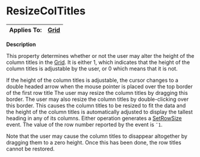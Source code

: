 




<h1 class="heading"><span class="name">ResizeColTitles</span></h1>

| Applies To: | [Grid](../a-z/grid.md) |
| --- | ---  |


**Description**


This property determines whether or not the user may alter the height of the column titles in the [Grid](../a-z/grid.md). It is either 1, which indicates that the height of the column titles is adjustable by the user, or 0 which means that it is not.


If the height of the column titles is adjustable, the cursor changes to a double headed arrow when the mouse pointer is placed over the top border of the first row title  The user may resize the column titles by dragging this border. The user may also resize the column titles by double-clicking over this border. This causes the column titles to be resized to fit the data and the height of the column titles is automatically adjusted to display the tallest heading in any of its columns. Either operation generates a [SetRowSize](../a-z/setrowsize.md) event. The value of the row number reported by the event is `¯1`.


Note that the user may cause the column titles to disappear altogether by dragging them to a zero height. Once this has been done, the row titles cannot be restored.




